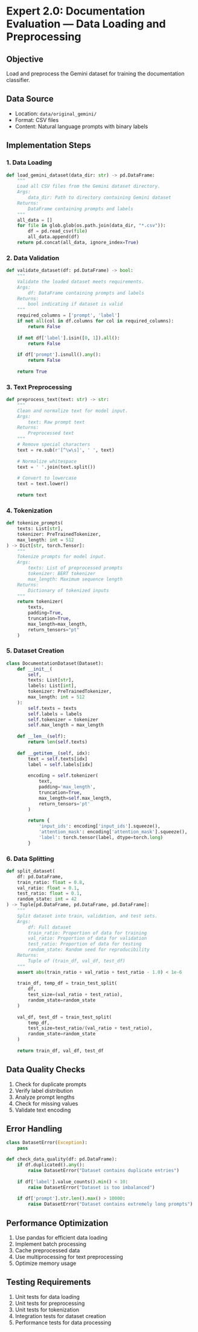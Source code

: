# Expert 2.0: Documentation Evaluation — Data Loading and Preprocessing

## Objective
Load and preprocess the Gemini dataset for training the documentation classifier.

## Data Source
- Location: `data/original_gemini/`
- Format: CSV files
- Content: Natural language prompts with binary labels

## Implementation Steps

### 1. Data Loading
```python
def load_gemini_dataset(data_dir: str) -> pd.DataFrame:
    """
    Load all CSV files from the Gemini dataset directory.
    Args:
        data_dir: Path to directory containing Gemini dataset
    Returns:
        DataFrame containing prompts and labels
    """
    all_data = []
    for file in glob.glob(os.path.join(data_dir, "*.csv")):
        df = pd.read_csv(file)
        all_data.append(df)
    return pd.concat(all_data, ignore_index=True)
```

### 2. Data Validation
```python
def validate_dataset(df: pd.DataFrame) -> bool:
    """
    Validate the loaded dataset meets requirements.
    Args:
        df: DataFrame containing prompts and labels
    Returns:
        bool indicating if dataset is valid
    """
    required_columns = ['prompt', 'label']
    if not all(col in df.columns for col in required_columns):
        return False
    
    if not df['label'].isin([0, 1]).all():
        return False
        
    if df['prompt'].isnull().any():
        return False
        
    return True
```

### 3. Text Preprocessing
```python
def preprocess_text(text: str) -> str:
    """
    Clean and normalize text for model input.
    Args:
        text: Raw prompt text
    Returns:
        Preprocessed text
    """
    # Remove special characters
    text = re.sub(r'[^\w\s]', ' ', text)
    
    # Normalize whitespace
    text = ' '.join(text.split())
    
    # Convert to lowercase
    text = text.lower()
    
    return text
```

### 4. Tokenization
```python
def tokenize_prompts(
    texts: List[str],
    tokenizer: PreTrainedTokenizer,
    max_length: int = 512
) -> Dict[str, torch.Tensor]:
    """
    Tokenize prompts for model input.
    Args:
        texts: List of preprocessed prompts
        tokenizer: BERT tokenizer
        max_length: Maximum sequence length
    Returns:
        Dictionary of tokenized inputs
    """
    return tokenizer(
        texts,
        padding=True,
        truncation=True,
        max_length=max_length,
        return_tensors="pt"
    )
```

### 5. Dataset Creation
```python
class DocumentationDataset(Dataset):
    def __init__(
        self,
        texts: List[str],
        labels: List[int],
        tokenizer: PreTrainedTokenizer,
        max_length: int = 512
    ):
        self.texts = texts
        self.labels = labels
        self.tokenizer = tokenizer
        self.max_length = max_length
        
    def __len__(self):
        return len(self.texts)
        
    def __getitem__(self, idx):
        text = self.texts[idx]
        label = self.labels[idx]
        
        encoding = self.tokenizer(
            text,
            padding='max_length',
            truncation=True,
            max_length=self.max_length,
            return_tensors='pt'
        )
        
        return {
            'input_ids': encoding['input_ids'].squeeze(),
            'attention_mask': encoding['attention_mask'].squeeze(),
            'label': torch.tensor(label, dtype=torch.long)
        }
```

### 6. Data Splitting
```python
def split_dataset(
    df: pd.DataFrame,
    train_ratio: float = 0.8,
    val_ratio: float = 0.1,
    test_ratio: float = 0.1,
    random_state: int = 42
) -> Tuple[pd.DataFrame, pd.DataFrame, pd.DataFrame]:
    """
    Split dataset into train, validation, and test sets.
    Args:
        df: Full dataset
        train_ratio: Proportion of data for training
        val_ratio: Proportion of data for validation
        test_ratio: Proportion of data for testing
        random_state: Random seed for reproducibility
    Returns:
        Tuple of (train_df, val_df, test_df)
    """
    assert abs(train_ratio + val_ratio + test_ratio - 1.0) < 1e-6
    
    train_df, temp_df = train_test_split(
        df,
        test_size=(val_ratio + test_ratio),
        random_state=random_state
    )
    
    val_df, test_df = train_test_split(
        temp_df,
        test_size=test_ratio/(val_ratio + test_ratio),
        random_state=random_state
    )
    
    return train_df, val_df, test_df
```

## Data Quality Checks
1. Check for duplicate prompts
2. Verify label distribution
3. Analyze prompt lengths
4. Check for missing values
5. Validate text encoding

## Error Handling
```python
class DatasetError(Exception):
    pass

def check_data_quality(df: pd.DataFrame):
    if df.duplicated().any():
        raise DatasetError("Dataset contains duplicate entries")
    
    if df['label'].value_counts().min() < 10:
        raise DatasetError("Dataset is too imbalanced")
        
    if df['prompt'].str.len().max() > 10000:
        raise DatasetError("Dataset contains extremely long prompts")
```

## Performance Optimization
1. Use pandas for efficient data loading
2. Implement batch processing
3. Cache preprocessed data
4. Use multiprocessing for text preprocessing
5. Optimize memory usage

## Testing Requirements
1. Unit tests for data loading
2. Unit tests for preprocessing
3. Unit tests for tokenization
4. Integration tests for dataset creation
5. Performance tests for data processing 